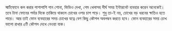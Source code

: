 স্মার্টফোনে কল করার পাশাপাশি গান শোনা, ভিডিও দেখা, গেম খেলাসহ দীর্ঘ সময় ইন্টারনেট ব্যবহার করেন অনেকেই। তবে টানা ফোনের পর্দার দিকে তাকিয়ে থাকলে চোখের ওপর চাপ পড়ে। শুধু তা-ই নয়, চোখের বড় ধরনের ক্ষতিও হতে পারে। আর তাই ফোন ব্যবহারের সময় চোখের যত্নে বেশ কিছু কৌশল অবলম্বন করতে হবে। ফোন ব্যবহারের সময় চোখ ভালো রাখার ৫টি কৌশল দেখে নেওয়া যাক।
